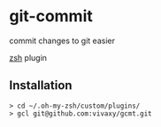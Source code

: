 # git-commit

commit changes to git easier

[zsh](http://ohmyz.sh/) plugin

## Installation

```
> cd ~/.oh-my-zsh/custom/plugins/
> gcl git@github.com:vivaxy/gcmt.git
```
